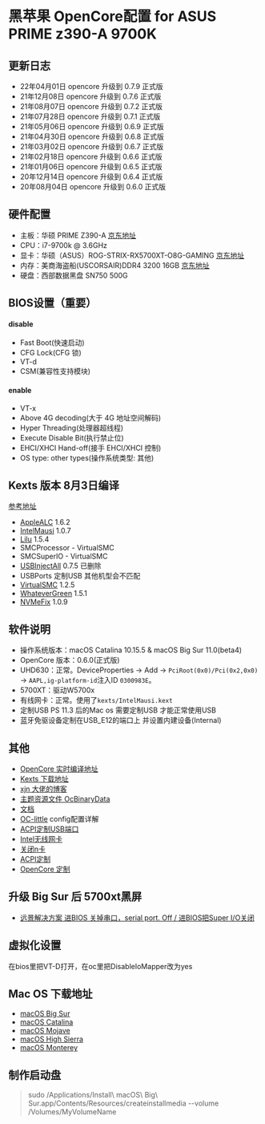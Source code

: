 # 黑苹果 OpenCore配置 for ASUS PRIME z390-A 9700K 

## 更新日志
- 22年04月01日 opencore 升级到 0.7.9 正式版 
- 21年12月08日 opencore 升级到 0.7.6 正式版 
- 21年08月07日 opencore 升级到 0.7.2 正式版 
- 21年07月28日 opencore 升级到 0.7.1 正式版 
- 21年05月06日 opencore 升级到 0.6.9 正式版 
- 21年04月30日 opencore 升级到 0.6.8 正式版 
- 21年03月02日 opencore 升级到 0.6.7 正式版 
- 21年02月18日 opencore 升级到 0.6.6 正式版 
- 21年01月06日 opencore 升级到 0.6.5 正式版
- 20年12月14日 opencore 升级到 0.6.4 正式版
- 20年08月04日 opencore 升级到 0.6.0 正式版 

## 硬件配置
- 主板：华硕 PRIME Z390-A [京东地址](https://item.jd.com/100000542145.html)
- CPU：i7-9700k @ 3.6GHz
- 显卡：华硕（ASUS）ROG-STRIX-RX5700XT-O8G-GAMING [京东地址](https://item.jd.com/100004478313.html)
- 内存：美商海盗船(USCORSAIR)DDR4 3200 16GB [京东地址](https://item.jd.com/7706381.html)
- 硬盘：西部数据黑盘 SN750 500G

## BIOS设置（重要）
#### disable
- Fast Boot(快速启动)
- CFG Lock(CFG 锁)
- VT-d
- CSM(兼容性支持模块)
#### enable
- VT-x 
- Above 4G decoding(大于 4G 地址空间解码)
- Hyper Threading(处理器超线程)
- Execute Disable Bit(执行禁止位)
- EHCI/XHCI Hand-off(接手 EHCI/XHCI 控制)
- OS type: other types(操作系统类型: 其他)

## Kexts 版本 8月3日编译 
[参考地址](http://bbs.pcbeta.com/viewthread-1866083-1-1.html)
- [AppleALC](https://github.com/acidanthera/AppleALC/releases)          1.6.2
- [IntelMausi](https://github.com/acidanthera/IntelMausi/releases)        1.0.7
- [Lilu](https://github.com/acidanthera/Lilu/releases)              1.5.4
- SMCProcessor      - VirtualSMC
- SMCSuperIO        - VirtualSMC
- [USBInjectAll](https://github.com/Sniki/OS-X-USB-Inject-All/releases)      0.7.5  已删除
- USBPorts    定制USB 其他机型会不匹配
- [VirtualSMC](https://github.com/acidanthera/virtualsmc/releases)        1.2.5
- [WhateverGreen](https://github.com/acidanthera/whatevergreen/releases)     1.5.1
- [NVMeFix](https://github.com/acidanthera/NVMeFix/releases)    1.0.9

## 软件说明
- 操作系统版本：macOS Catalina 10.15.5 & macOS Big Sur 11.0(beta4)
- OpenCore 版本：0.6.0(正式版)
- UHD630：正常。DeviceProperties -> Add -> `PciRoot(0x0)/Pci(0x2,0x0)` -> `AAPL,ig-platform-id`注入ID `0300983E`。
- 5700XT：驱动W5700x
- 有线网卡：正常。使用了`kexts/IntelMausi.kext`
- 定制USB PS 11.3 后的Mac os 需要定制USB 才能正常使用USB
- 蓝牙免驱设备定制在USB_E12的端口上 并设置内建设备(Internal)

## 其他
- [OpenCore 实时编译地址](https://github.com/williambj1/OpenCore-Factory/releases)
- [Kexts 下载地址](https://gitee.com/evu/Easy-Kexts)
- [xjn 大佬的博客](https://blog.xjn819.com/?p=543)
- [主题资源文件 OcBinaryData](https://github.com/acidanthera/OcBinaryData)
- [文档](https://dortania.github.io/OpenCore-Post-Install/)
- [OC-little](https://github.com/daliansky/OC-little) config配置详解
- [ACPI定制USB端口](https://github.com/daliansky/OC-little/blob/master/15-ACPI%E5%AE%9A%E5%88%B6USB%E7%AB%AF%E5%8F%A3/README.md)
- [Intel无线网卡](
https://github.com/OpenIntelWireless/itlwm/releases)
- [关闭n卡 ](https://dortania.github.io/Getting-Started-With-ACPI/Desktops/desktop-disable.html#finding-the-acpi-path-of-the-gpu)
- [ACPI定制](https://dortania.github.io/Getting-Started-With-ACPI/)
- [OpenCore 定制](https://dortania.github.io/OpenCore-Install-Guide/AMD/zen.html)
## 升级 Big Sur 后 5700xt黑屏
- [远景解决方案 
进BIOS 关掉串口，serial port.  Off /
进BIOS把Super I/O关闭](http://bbs.pcbeta.com/forum.php?mod=viewthread&tid=1863274&highlight=5700%2B%BA%DA%C6%C1)

## 虚拟化设置
在bios里把VT-D打开，在oc里把DisableIoMapper改为yes

## Mac OS 下载地址
-  [macOS Big Sur](https://apps.apple.com/cn/app/macos-big-sur/id1526878132?ls=1&mt=12)
-  [macOS Catalina](https://apps.apple.com/cn/app/macos-catalina/id1466841314?ls=1&mt=12)
-  [macOS Mojave](https://apps.apple.com/cn/app/macos-mojave/id1398502828?ls=1&mt=12)
-  [macOS High Sierra](https://apps.apple.com/cn/app/macos-high-sierra/id1246284741?ls=1&mt=12)
-  [macOS Monterey](https://apps.apple.com/cn/app/macos-monterey/id1576738294?mt=12)

## 制作启动盘
> sudo /Applications/Install\ macOS\ Big\ Sur.app/Contents/Resources/createinstallmedia --volume /Volumes/MyVolumeName